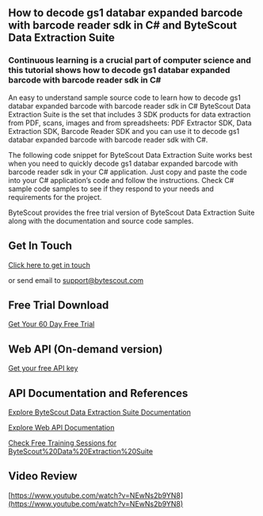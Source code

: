 ## How to decode gs1 databar expanded barcode with barcode reader sdk in C# and ByteScout Data Extraction Suite

### Continuous learning is a crucial part of computer science and this tutorial shows how to decode gs1 databar expanded barcode with barcode reader sdk in C#

An easy to understand sample source code to learn how to decode gs1 databar expanded barcode with barcode reader sdk in C# ByteScout Data Extraction Suite is the set that includes 3 SDK products for data extraction from PDF, scans, images and from spreadsheets: PDF Extractor SDK, Data Extraction SDK, Barcode Reader SDK and you can use it to decode gs1 databar expanded barcode with barcode reader sdk with C#.

The following code snippet for ByteScout Data Extraction Suite works best when you need to quickly decode gs1 databar expanded barcode with barcode reader sdk in your C# application. Just copy and paste the code into your C# application’s code and follow the instructions. Check C# sample code samples to see if they respond to your needs and requirements for the project.

ByteScout provides the free trial version of ByteScout Data Extraction Suite along with the documentation and source code samples.

## Get In Touch

[Click here to get in touch](https://bytescout.zendesk.com/hc/en-us/requests/new?subject=ByteScout%20Data%20Extraction%20Suite%20Question)

or send email to [support@bytescout.com](mailto:support@bytescout.com?subject=ByteScout%20Data%20Extraction%20Suite%20Question) 

## Free Trial Download

[Get Your 60 Day Free Trial](https://bytescout.com/download/web-installer?utm_source=github-readme)

## Web API (On-demand version)

[Get your free API key](https://pdf.co/documentation/api?utm_source=github-readme)

## API Documentation and References

[Explore ByteScout Data Extraction Suite Documentation](https://bytescout.com/documentation/index.html?utm_source=github-readme)

[Explore Web API Documentation](https://pdf.co/documentation/api?utm_source=github-readme)

[Check Free Training Sessions for ByteScout%20Data%20Extraction%20Suite](https://academy.bytescout.com/)

## Video Review

[https://www.youtube.com/watch?v=NEwNs2b9YN8](https://www.youtube.com/watch?v=NEwNs2b9YN8)
